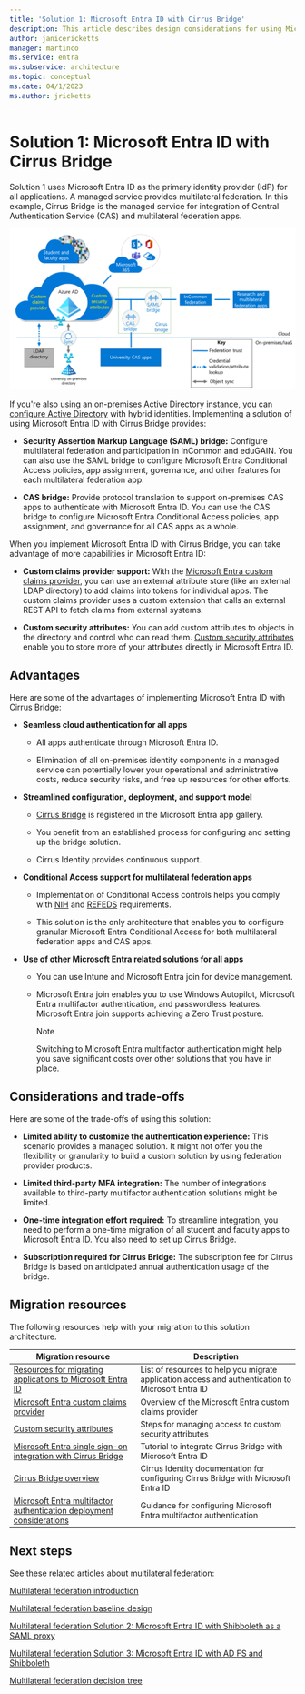 ```yaml
---
title: 'Solution 1: Microsoft Entra ID with Cirrus Bridge'
description: This article describes design considerations for using Microsoft Entra ID with Cirrus Bridge as a multilateral federation solution for universities.
author: janicericketts
manager: martinco
ms.service: entra
ms.subservice: architecture
ms.topic: conceptual
ms.date: 04/1/2023
ms.author: jricketts
---
```


# Solution 1: Microsoft Entra ID with Cirrus Bridge

Solution 1 uses Microsoft Entra ID as the primary identity provider (IdP) for all applications. A managed service provides multilateral federation. In this example, Cirrus Bridge is the managed service for integration of Central Authentication Service (CAS) and multilateral federation apps.

[![Diagram that shows Microsoft Entra integration with various application environments using Cirrus to provide a CAS bridge and a Security Assertion Markup Language (SAML) bridge.](media/multilateral-federation-solution-one/azure-ad-cirrus-bridge.png)](media/multilateral-federation-solution-one/cirrus-bridge.png#lightbox)

If you're also using an on-premises Active Directory instance, you can [configure Active Directory](~/identity/hybrid/whatis-hybrid-identity.md) with hybrid identities. Implementing a solution of using Microsoft Entra ID with Cirrus Bridge provides:

- **Security Assertion Markup Language (SAML) bridge:** Configure multilateral federation and participation in InCommon and eduGAIN. You can also use the SAML bridge to configure Microsoft Entra Conditional Access policies, app assignment, governance, and other features for each multilateral federation app.

- **CAS bridge:** Provide protocol translation to support on-premises CAS apps to authenticate with Microsoft Entra ID. You can use the CAS bridge to configure Microsoft Entra Conditional Access policies, app assignment, and governance for all CAS apps as a whole.

When you implement Microsoft Entra ID with Cirrus Bridge, you can take advantage of more capabilities in Microsoft Entra ID:

- **Custom claims provider support:** With the [Microsoft Entra custom claims provider](~/identity-platform/custom-claims-provider-overview.md), you can use an external attribute store (like an external LDAP directory) to add claims into tokens for individual apps. The custom claims provider uses a custom extension that calls an external REST API to fetch claims from external systems.

- **Custom security attributes:** You can add custom attributes to objects in the directory and control who can read them. [Custom security attributes](~/fundamentals/custom-security-attributes-overview.md) enable you to store more of your attributes directly in Microsoft Entra ID.

## Advantages

Here are some of the advantages of implementing Microsoft Entra ID with Cirrus Bridge:

- **Seamless cloud authentication for all apps**

  - All apps authenticate through Microsoft Entra ID.

  - Elimination of all on-premises identity components in a managed service can potentially lower your operational and administrative costs, reduce security risks, and free up resources for other efforts.

- **Streamlined configuration, deployment, and support model**

  - [Cirrus Bridge](~/identity/saas-apps/cirrus-identity-bridge-for-azure-ad-tutorial.md) is registered in the Microsoft Entra app gallery.

  - You benefit from an established process for configuring and setting up the bridge solution.

  - Cirrus Identity provides continuous support.

- **Conditional Access support for multilateral federation apps**

  - Implementation of Conditional Access controls helps you comply with [NIH](https://auth.nih.gov/CertAuthV3/forms/help/compliancecheckhelp.html) and [REFEDS](https://refeds.org/category/research-and-scholarship) requirements.

  - This solution is the only architecture that enables you to configure granular Microsoft Entra Conditional Access for both multilateral federation apps and CAS apps.

- **Use of other Microsoft Entra related solutions for all apps**

  - You can use Intune and Microsoft Entra join for device management.

  - Microsoft Entra join enables you to use Windows Autopilot, Microsoft Entra multifactor authentication, and passwordless features. Microsoft Entra join supports achieving a Zero Trust posture.

    > [!NOTE]
    > Switching to Microsoft Entra multifactor authentication might help you save significant costs over other solutions that you have in place.

## Considerations and trade-offs

Here are some of the trade-offs of using this solution:

- **Limited ability to customize the authentication experience:** This scenario provides a managed solution. It might not offer you the flexibility or granularity to build a custom solution by using federation provider products.

- **Limited third-party MFA integration:** The number of integrations available to third-party multifactor authentication solutions might be limited.

- **One-time integration effort required:** To streamline integration, you need to perform a one-time migration of all student and faculty apps to Microsoft Entra ID. You also need to set up Cirrus Bridge.

- **Subscription required for Cirrus Bridge:** The subscription fee for Cirrus Bridge is based on anticipated annual authentication usage of the bridge.

## Migration resources

The following resources help with your migration to this solution architecture.

| Migration resource   | Description           |
| - | - |
| [Resources for migrating applications to Microsoft Entra ID](~/identity/enterprise-apps/migration-resources.md) | List of resources to help you migrate application access and authentication to Microsoft Entra ID |
| [Microsoft Entra custom claims provider](~/identity-platform/custom-claims-provider-overview.md)| Overview of the Microsoft Entra custom claims provider |
| [Custom security attributes](~/fundamentals/custom-security-attributes-manage.md) | Steps for managing access to custom security attributes |
| [Microsoft Entra single sign-on integration with Cirrus Bridge](~/identity/saas-apps/cirrus-identity-bridge-for-azure-ad-tutorial.md) | Tutorial to integrate Cirrus Bridge with Microsoft Entra ID |
| [Cirrus Bridge overview](https://blog.cirrusidentity.com/documentation/azure-bridge-setup-rev-6.0) | Cirrus Identity documentation for configuring Cirrus Bridge with Microsoft Entra ID |
| [Microsoft Entra multifactor authentication deployment considerations](~/identity/authentication/howto-mfa-getstarted.md) | Guidance for configuring Microsoft Entra multifactor authentication  |

## Next steps

See these related articles about multilateral federation:

[Multilateral federation introduction](multilateral-federation-introduction.md)

[Multilateral federation baseline design](multilateral-federation-baseline.md)

[Multilateral federation Solution 2: Microsoft Entra ID with Shibboleth as a SAML proxy](multilateral-federation-solution-two.md)

[Multilateral federation Solution 3: Microsoft Entra ID with AD FS and Shibboleth](multilateral-federation-solution-three.md)

[Multilateral federation decision tree](multilateral-federation-decision-tree.md)
